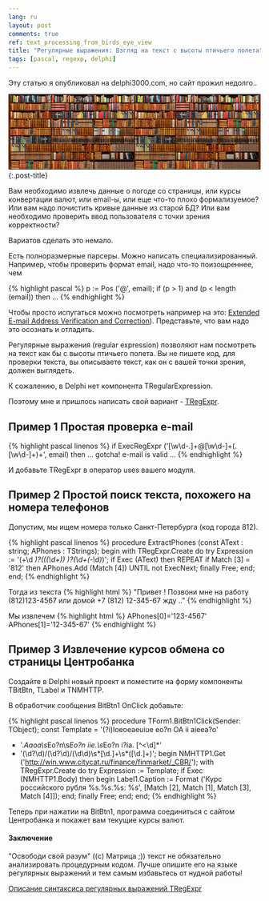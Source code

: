 ```yaml
---
lang: ru
layout: post
comments: true
ref: text_processing_from_birds_eye_view
title: "Регулярные выражения: Взгляд на текст с высоты птичьего полета"
tags: [pascal, regexp, delphi]
---
```


Эту статью я опубликовал на delphi3000.com, но сайт прожил недолго..

![](/images/bookshelves.png){:.post-title}

Вам необходимо извлечь данные о погоде со страницы, или курсы конвертации валют,
или email-ы, или еще что-то плохо формализуемое?
Или вам надо почистить кривые данные из старой БД?
Или вам необходимо проверить ввод пользователя с точки зрения корректности?

Вариатов сделать это немало.

Есть полноразмерные парсеры.
Можно написать специализированный.
Например, чтобы проверить формат email, надо что-то поизощреннее, чем

{% highlight pascal %}
p := Pos ('@', email);
if (p > 1) and (p < length (email))
  then ...
  {% endhighlight %}

Чтобы просто испугаться можно посмотреть например на это:
[Extended E-mail Address Verification and Correction](http://delphi-kb.blogspot.ru/2005/11/extended-e-mail-address-verification.html)).
Представьте, что вам надо это осознать и отладить.

Регулярные выражения (regular expression) позволяют нам посмотреть на текст как бы
с высоты птичьего полета.
Вы не пишете код, для проверки текста, вы описываете текст, как он с вашей точки зрения,
должен выглядеть.

К сожалению, в Delphi нет компонента TRegularExpression.

Поэтому мне и пришлось написать свой вариант - [TRegExpr](http://regexpstudio.com).

## Пример 1 Простая проверка e-mail

{% highlight pascal linenos %}
if ExecRegExpr ('[\w\d\-\.]+@[\w\d\-]+(\.[\w\d\-]+)+', email)
    then ... gotcha! e-mail is valid ...
{% endhighlight %}

И добавьте TRegExpr в оператор uses вашего модуля.

## Пример 2 Простой поиск текста, похожего на номера телефонов
Допустим, мы ищем номера только Санкт-Петербурга (код города 812).

{% highlight pascal linenos %}
procedure ExtractPhones (const AText : string; APhones : TStrings);
begin
  with TRegExpr.Create do try
     Expression := '(\+\d *)?(\((\d+)\) *)?(\d+(-\d*)*)';
     if Exec (AText) then
      REPEAT
        if Match [3] = '812'
         then APhones.Add (Match [4])
      UNTIL not ExecNext;
    finally Free;
   end;
end;
{% endhighlight %}

Тогда из текста
{% highlight html %}
"Привет !
Позвони мне на работу (812)123-4567 или домой +7 (812) 12-345-67
жду .."
{% endhighlight %}

Мы извлечем
{% highlight html %}
APhones[0]='123-4567'
APhones[1]='12-345-67'
{% endhighlight %}

## Пример 3 Извлечение курсов обмена со страницы Центробанка

Создайте в Delphi новый проект и поместите на форму компоненты TBitBtn, TLabel и TNMHTTP.

В обработчик сообщения BitBtn1 OnClick добавьте:

{% highlight pascal linenos %}
procedure TForm1.BitBtn1Click(Sender: TObject);
const
  Template = '(?i)Ioeoeaeuiue eo?n OA ii aieea?o'
   + '.*Aaoa\s*Eo?n\s*Eo?n iie.\s*Eo?n i?ia. [^<\d]*'
   + '(\d?\d)/(\d?\d)/(\d\d)\s*[\d.]+\s*([\d.]+)';
begin
  NMHTTP1.Get ('http://win.www.citycat.ru/finance/finmarket/_CBR/');
  with TRegExpr.Create do try
     Expression := Template;
     if Exec (NMHTTP1.Body) then begin
       Label1.Caption := Format ('Курс российского рубля %s.%s.%s: %s',
         [Match [2], Match [1], Match [3], Match [4]]);
      end;
    finally Free;
   end;
end;
{% endhighlight %}

Теперь при нажатии на BitBtn1, программа соединиться с сайтом Центробанка и покажет вам текущие курсы валют.

#### Заключение
"Освободи свой разум" ((c) Матрица ;)) текст не обязательно анализировать
процедурным кодом.
Лучше опишите его на языке регулярных выражений и тем самым избавьтесь от
нудной работы!

[Описание синтаксиса регулярных выражений TRegExpr](http://regexpstudio.com/regexp_syntax_ru/)
